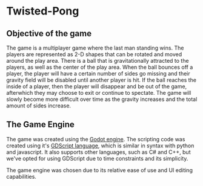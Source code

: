 # Twisted-Pong

## Objective of the game

The game is a multiplayer game where the last man standing wins. The players are represented as 2-D shapes that can be rotated and moved around the play area. There is a ball that is gravitationally attracted to the players, as well as the center of the play area. When the ball bounces off a player, the player will have a certain number of sides go missing and their gravity field will be disabled until another player is hit. If the ball reaches the inside of a player, then the player will disappear and be out of the game, afterwhich they may choose to exit or continue to spectate. The game will slowly become more difficult over time as the gravity increases and the total amount of sides increase.

## The Game Engine

The game was created using the [Godot engine](https://godotengine.org/). The scripting code was created using it's [GDScript language](https://docs.godotengine.org/en/3.5/tutorials/scripting/gdscript/gdscript_basics.html), which is similar in syntax with python and javascript. It also supports other languages, such as C# and C++, but we've opted for using GDScript due to time constraints and its simplicity.

The game engine was chosen due to its relative ease of use and UI editing capabilities.

## 
